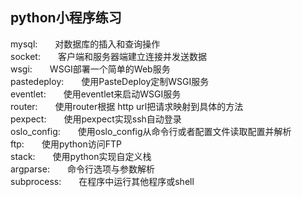 ## python小程序练习

mysql:&emsp;&emsp;对数据库的插入和查询操作  
socket:&emsp;&emsp;客户端和服务器端建立连接并发送数据  
wsgi:&emsp;&emsp;WSGI部署一个简单的Web服务  
pastedeploy:&emsp;&emsp;使用PasteDeploy定制WSGI服务  
eventlet:&emsp;&emsp;使用eventlet来启动WSGI服务  
router:&emsp;&emsp;使用router根据 http url把请求映射到具体的方法  
pexpect:&emsp;&emsp;使用pexpect实现ssh自动登录  
oslo_config:&emsp;&emsp;使用oslo_config从命令行或者配置文件读取配置并解析  
ftp:&emsp;&emsp;使用python访问FTP  
stack:&emsp;&emsp;使用python实现自定义栈  
argparse:&emsp;&emsp;命令行选项与参数解析  
subprocess:&emsp;&emsp;在程序中运行其他程序或shell  

